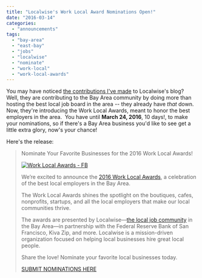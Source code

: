 ```yaml
---
title: "Localwise's Work Local Award Nominations Open!"
date: "2016-03-14"
categories: 
  - "announcements"
tags: 
  - "bay-area"
  - "east-bay"
  - "jobs"
  - "localwise"
  - "nominate"
  - "work-local"
  - "work-local-awards"
---
```


You may have noticed [the contributions I've made](http://thegourmez.com/?s=localwise) to Localwise's blog? Well, they are contributing to the Bay Area community by doing more than hosting the best local job board in the area -- they already have _that_ down. Now, they're introducing the Work Local Awards, meant to honor the best employers in the area.  You have until **March 24, 2016**, 10 days!, to make your nominations, so if there's a Bay Area business you'd like to see get a little extra glory, now's your chance!

Here's the release:

> Nominate Your Favorite Businesses for the 2016 Work Local Awards!
> 
> [![Work Local Awards - FB](http://s3.amazonaws.com/thegourmez-wpmedia/2016/03/Work-Local-Awards-FB-500x250.jpg)](http://s3.amazonaws.com/thegourmez-wpmedia/2016/03/Work-Local-Awards-FB.jpg)
> 
> We’re excited to announce the [2016 Work Local Awards](https://www.localwisejobs.com/2016-work-local-awards/), a celebration of the best local employers in the Bay Area.
> 
> The Work Local Awards shines the spotlight on the boutiques, cafes, nonprofits, startups, and all the local employers that make our local communities thrive.
> 
> The awards are presented by Localwise—[the local job community](https://www.localwisejobs.com) in the Bay Area—in partnership with the Federal Reserve Bank of San Francisco, Kiva Zip, and more. Localwise is a mission-driven organization focused on helping local businesses hire great local people.
> 
> Share the love! Nominate your favorite local businesses today.
> 
> [SUBMIT NOMINATIONS HERE](https://www.localwisejobs.com/2016-work-local-awards/)
> 
>

